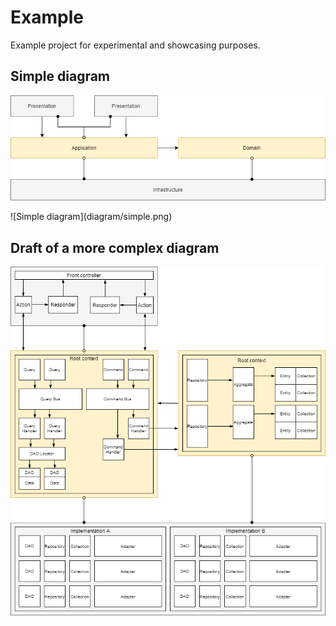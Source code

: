 # Example
Example project for experimental and showcasing purposes.

## Simple diagram
<p align="center"><img src="https://github.com/daniel-iwaniec/example/raw/master/diagram/simple.png"></p>
![Simple diagram](diagram/simple.png)

## Draft of a more complex diagram
<p align="center"><img src="https://github.com/daniel-iwaniec/example/raw/master/diagram/complex.png"></p>
